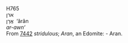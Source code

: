 <body>
  <p>H765<br>  ארן  <br> אֲרָן  ‎  ‘ărân  <br><i>ar-awn‘ </i><br>From <a href="h7442.htm">7442</a>  <i>stridulous</i>; <i>Aran</i>, an Edomite: - Aran.<br></p>
 </body>